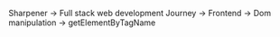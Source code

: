 Sharpener -> Full stack web development Journey -> Frontend -> Dom manipulation -> getElementByTagName
